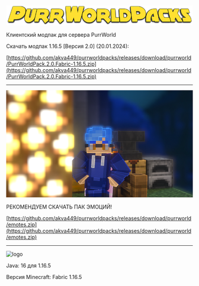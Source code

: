 ![PurrWorldPacks](https://github.com/akva449/purrworldpacks/blob/main/PurrWorldPacks.png)

Клиентский модпак для сервера PurrWorld

Скачать модпак 1.16.5 [Версия 2.0] (20.01.2024):

[https://github.com/akva449/purrworldpacks/releases/download/purrworld/PurrWorldPack.2.0.Fabric-1.16.5.zip](https://github.com/akva449/purrworldpacks/releases/download/purrworld/PurrWorldPack.2.0.Fabric-1.16.5.zip)

-----------------------------------------------------------------------------------------------------

![Emote](https://github.com/akva449/purrworldpacks/blob/main/PW-Emote.png) 

РЕКОМЕНДУЕМ СКАЧАТЬ ПАК ЭМОЦИЙ!

[https://github.com/akva449/purrworldpacks/releases/download/purrworld/emotes.zip](https://github.com/akva449/purrworldpacks/releases/download/purrworld/emotes.zip)

-----------------------------------------------------------------------------------------------------

![logo](https://user-images.githubusercontent.com/75758629/192112078-9bfa4832-823f-4bd1-ab6c-e1480bc2b62b.png)

Java: 16 для 1.16.5

Версия Minecraft: Fabric 1.16.5
